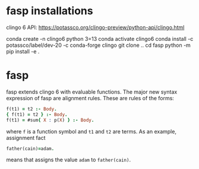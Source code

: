 # fasp installations

clingo 6 API: https://potassco.org/clingo-preview/python-api/clingo.html

conda create -n clingo6 python 3=13
conda activate clingo6
conda install -c potassco/label/dev-20 -c conda-forge clingo
git clone ..
cd fasp
python -m pip install -e .

# fasp

fasp extends clingo 6 with evaluable functions. The major new syntax expression of fasp are alignment rules.
These are rules of the forms:
```prolog
f(t1) = t2 :- Body.
{ f(t1) = t2 } :- Body.
f(t1) = #sum{ X : p(X) } :- Body.
```
where ```f``` is a function symbol and ```t1``` and ```t2``` are terms.
As an example, assignment fact 
```prolog
father(cain)=adam.
```
means that assigns the value ```adam``` to ```father(cain)```.